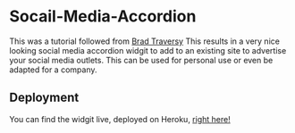 # Socail-Media-Accordion
This was a tutorial followed from [Brad Traversy](https://www.youtube.com/watch?v=4M6qPoFWIxI&feature=push-u-sub&attr_tag=mLHSBs6zjNkvKu7z-6)
This results in a very nice looking social media accordion widgit to add to an existing site to advertise your social media outlets. This can be used for personal use or even be adapted for a company.

## Deployment
You can find the widgit live, deployed on Heroku, [right here!](https://social-meadia-accordian.herokuapp.com/index.html)
